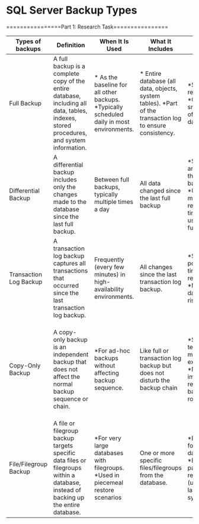 # __SQL Server Backup Types__

================Part 1: Research Task================

 |Types of backups|Definition|When It Is Used|What It Includes|Pros|Cons|Real-World Scenario|
 |----------------|---------|----------------|----------------|-----|----|------------------|
 |Full Backup |A full backup is a complete copy of the entire database, including all data, tables, indexes, stored procedures, and system information.| * As the baseline for all other backups. *Typically scheduled daily in most environments.|* Entire database (all data, objects, system tables). *Part of the transaction log to ensure consistency. | *Simple to restore. *Complete snapshot of the database |*Time-consuming for large databases. *Storage-intensive.| Banking System: Taken every night to ensure a full, restorable image of all customer accounts and transactions.|
 |Differential Backup|A differential backup includes only the changes made to the database since the last full backup.| Between full backups, typically multiple times a day|All data changed since the last full backup|*Smaller and faster than full backup. *Useful for minimizing recovery time when used with full backup|  *Grows over time until next full backup. *Requires full backup to restore|E-learning Platform: Taken every 4 hours to capture new student activity and course updates without a full backup load.|
 |Transaction Log Backup|A transaction log backup captures all transactions that occurred since the last transaction log backup.| Frequently (every few minutes) in high-availability environments.|All changes since the last transaction log backup.| *Supports point-in-time recovery. *Minimizes data loss risk.| *Cannot be used alone (needs full + differential). *Requires full recovery model.| Online Ticketing System: Taken every 15 minutes to ensure no ticket sales are lost
 |Copy-Only Backup| A copy-only backup is an independent backup that does not affect the normal backup sequence or chain.| *For ad-hoc backups without affecting backup sequence.| Like full or transaction log backup but does not disturb the backup chain| *Safe for testing or manual exports. *No impact on regular backup routines| Not suitable for log chain recovery. *Must be handled manually in restore planning|Software Development QA: Developers take a copy-only backup to test database changes without disrupting production backups.|
 | File/Filegroup Backup |A file or filegroup backup targets specific data files or filegroups within a database, instead of backing up the entire database.| *For very large databases with filegroups. *Used in piecemeal restore scenarios |One or more specific files/filegroups from the database.| *Efficient for large databases. *Enables partial restore (useful in large systems).| *Complex to manage and restore. *Requires detailed planning.| Enterprise Data Warehouse: Back up only the "Sales" filegroup nightly to reduce backup window.|

